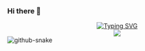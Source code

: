### Hi there 👋

<!--
**2exd/2exd** is a ✨ _special_ ✨ repository because its `README.md` (this file) appears on your GitHub profile.

Here are some ideas to get you started:

- 🔭 I’m currently working on ...
- 🌱 I’m currently learning ...
- 👯 I’m looking to collaborate on ...
- 🤔 I’m looking for help with ...
- 💬 Ask me about ...
- 📫 How to reach me: ...
- 😄 Pronouns: ...
- ⚡ Fun fact: ...
-->
  <div align="center">
    <a href="https://github.com/2exd/">
      <img src="https://readme-typing-svg.demolab.com?font=Fira+Code&pause=1000&width=435&lines=fmt.Println(%22Hello%2C%20World%22);2exd祝您今天愉快!&center=true&size=27" alt="Typing SVG" />
    </a>
  </div>
<div align="center"> <img src="https://github-readme-streak-stats.herokuapp.com?user=2exd&theme=tokyonight-duo&type=png" /> </div>

<picture>
  <source media="(prefers-color-scheme: dark)" srcset="output/github-contribution-grid-snake.svg" />
  <source media="(prefers-color-scheme: light)" srcset="output/github-contribution-grid-snake.svg" />
  <img alt="github-snake" src="output/github-contribution-grid-snake.svg" />
</picture>
